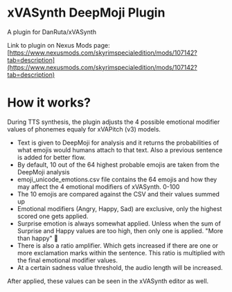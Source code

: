 # xVASynth DeepMoji Plugin

A plugin for DanRuta/xVASynth

Link to plugin on Nexus Mods page: [https://www.nexusmods.com/skyrimspecialedition/mods/107142?tab=description](https://www.nexusmods.com/skyrimspecialedition/mods/107142?tab=description)

# How it works?

During TTS synthesis, the plugin adjusts the 4 possible emotional modifier values of phonemes equaly for xVAPitch (v3) models.

* Text is given to DeepMoji for analysis and it returns the probabilities of what emojis would humans attach to that text. Also a previous sentence is added for better flow.
* By default, 10 out of the 64 highest probable emojis are taken from the DeepMoji analysis
* emoji_unicode_emotions.csv file contains the 64 emojis and how they may affect the 4 emotional modifiers of xVASynth. 0-100
* The 10 emojis are compared against the CSV and their values summed up
* Emotional modifiers (Angry, Happy, Sad) are exclusive, only the highest scored one gets applied.
* Surprise emotion is always somewhat applied. Unless when the sum of Surprise and Happy values are too high, then only one is applied. "More than happy" 😬
* There is also a ratio amplifier. Which gets increased if there are one or more exclamation marks within the sentence. This ratio is multiplied with the final emotional modifier values.
* At a certain sadness value threshold, the audio length will be increased.

After applied, these values can be seen in the xVASynth editor as well.
